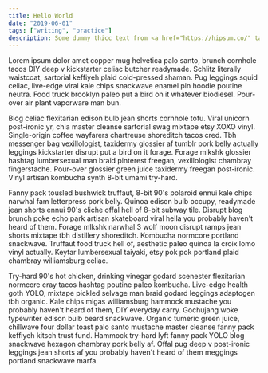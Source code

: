 ```yaml
---
title: Hello World
date: "2019-06-01"
tags: ["writing", "practice"]
description: Some dummy thicc text from <a href="https://hipsum.co/" target=_blank>https://hipsum.co/</a>
---
```


Lorem ipsum dolor amet copper mug helvetica palo santo, brunch cornhole tacos DIY deep v kickstarter celiac butcher readymade. Schlitz literally waistcoat, sartorial keffiyeh plaid cold-pressed shaman. Pug leggings squid celiac, live-edge viral kale chips snackwave enamel pin hoodie poutine neutra. Food truck brooklyn paleo put a bird on it whatever biodiesel. Pour-over air plant vaporware man bun.

Blog celiac flexitarian edison bulb jean shorts cornhole tofu. Viral unicorn post-ironic yr, chia master cleanse sartorial swag mixtape etsy XOXO vinyl. Single-origin coffee wayfarers chartreuse shoreditch tacos cred. Tbh messenger bag vexillologist, taxidermy glossier af tumblr pork belly actually leggings kickstarter disrupt put a bird on it forage. Forage mlkshk glossier hashtag lumbersexual man braid pinterest freegan, vexillologist chambray fingerstache. Pour-over glossier green juice taxidermy freegan post-ironic. Vinyl artisan kombucha synth 8-bit umami try-hard.

Fanny pack tousled bushwick truffaut, 8-bit 90's polaroid ennui kale chips narwhal fam letterpress pork belly. Quinoa edison bulb occupy, readymade jean shorts ennui 90's cliche offal hell of 8-bit subway tile. Disrupt blog brunch poke echo park artisan skateboard viral hella you probably haven't heard of them. Forage mlkshk narwhal 3 wolf moon disrupt ramps jean shorts mixtape tbh distillery shoreditch. Kombucha normcore portland snackwave. Truffaut food truck hell of, aesthetic paleo quinoa la croix lomo vinyl actually. Keytar lumbersexual taiyaki, etsy pok pok portland plaid chambray williamsburg celiac.

Try-hard 90's hot chicken, drinking vinegar godard scenester flexitarian normcore cray tacos hashtag poutine paleo kombucha. Live-edge health goth YOLO, mixtape pickled selvage man braid godard leggings adaptogen tbh organic. Kale chips migas williamsburg hammock mustache you probably haven't heard of them, DIY everyday carry. Gochujang woke typewriter edison bulb beard snackwave. Organic tumeric green juice, chillwave four dollar toast palo santo mustache master cleanse fanny pack keffiyeh kitsch trust fund. Hammock try-hard lyft fanny pack YOLO blog snackwave hexagon chambray pork belly af. Offal pug deep v post-ironic leggings jean shorts af you probably haven't heard of them meggings portland snackwave marfa.

